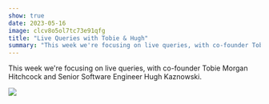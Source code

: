 ```yaml
---
show: true
date: 2023-05-16
image: clcv8o5ol7tc73e91qfg
title: "Live Queries with Tobie & Hugh"
summary: "This week we're focusing on live queries, with co-founder Tobie Morgan Hitchcock and Senior Software Engineer Hugh Kaznowski."
---
```


This week we're focusing on live queries, with co-founder Tobie Morgan Hitchcock and Senior Software Engineer Hugh Kaznowski.

![](https://www.youtube.com/embed/zEaQBiNbkoU?si=zaiB5ImHKYIrO42m)